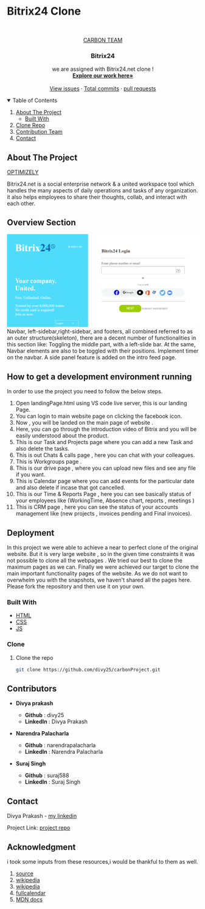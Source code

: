 # Bitrix24 Clone

<!-- PROJECT LOGO -->
<br />
<p align="center">
  <a href="https://github.com/divy25/carbonProject.git">
    CARBON TEAM
  </a>

  <h3 align="center">Bitrix24</h3>

  <p align="center">
    we are assigned with Bitrix24.net clone !
    <br />
    <a href="https://github.com/divy25/carbonProject.git"><strong>Explore our work here»</strong></a>
    <br />
    <br />
    <a href="https://github.com/divy25/carbonProject/issues">View issues</a>
    ·
    <a href="https://github.com/divy25/carbonProject/commits/master">Total commits</a>
    ·
    <a href="https://github.com/divy25/carbonProject/pulls">pull requests</a>
  </p>
</p>



<!-- TABLE OF CONTENTS -->
<details open="open">
  <summary>Table of Contents</summary>
  <ol>
    <li>
      <a href="#about-the-project">About The Project</a>
      <ul>
        <li><a href="#built-with">Built With</a></li>
      </ul>
    </li>
    <li>
      <a href="### Clone">Clone Repo</a>
    </li>
    <li><a href="#contribution">Contribution Team</a></li>
    <li><a href="#contact">Contact</a></li>
  </ol>
</details>



<!-- ABOUT THE PROJECT -->
## About The Project

[OPTIMIZELY](https://www.optimizely.com/)

Bitrix24.net is a social enterprise network & a united workspace tool which handles the many aspects of daily operations and tasks of any organization. it also helps employees to share their thoughts, collab, and interact with each other.

## Overview Section
![](landingPage.png)
Navbar, left-sidebar,right-sidebar, and footers, all combined referred to as an outer structure(skeleton), there are a decent number of functionalities in this section like:
Toggling the middle part, with a left-slide bar.
At the same, Navbar elements are also to be toggled with their positions.
Implement timer on the navbar.
A side panel feature is added on the intro feed page.

## How to get a development environment running
   In order to use the project you need to follow the below steps.
   1. Open landingPage.html using VS code live server, this is our landing Page.
   2. You can login to main website page on clicking the facebook icon.
   3. Now , you will be landed on the main page of website .
   4. Here, you can go through the introduction video of Bitrix and you will be easily understood about the product.
   5. This is our Task and Projects page where you can add a new Task and also delete the tasks.
   6. This is out Chats & calls page , here you can chat with your colleagues.
   7. This is Workgroups page .
   8. This is our drive page , where you can upload new files and see any file if you want.
   9. This is Calendar page where you can add events for the particular date and also delete if incase that got cancelled.
   10. This is our Time & Reports Page , here you can see basically status of your employees like (WorkingTime, Absence chart, reports , meetings )
   11. This is CRM page , here you can see the status of your accounts management like (new projects , invoices pending and Final invoices).
  
## Deployment 
   In this project we were able to achieve a near to perfect clone of the original website. But it is very large website , so in the given time constraints it was not possible to clone all the webpages . We tried our best to clone the maximum pages as we can. Finally we were achieved our target to clone the main important functionality pages of the website. As we do not want to overwhelm you with the snapshots, we haven't shared all the pages here. Please fork the repository and then use it on your own. 
   
### Built With

* [HTML](https://html.com)
* [CSS](https://css.com)
* [JS](https://javascript.com)



<!-- GETTING STARTED -->
### Clone


1. Clone the repo
   ```sh
   git clone https://github.com/divy25/carbonProject.git
   ```
<!-- CONTRIBUTING -->
## Contributors 
   - **Divya prakash**

     - **Github** : divy25 <br>
     - **LinkedIn** : Divya Prakash

   - **Narendra Palacharla**

     - **Github**  : narendrapalacharla <br>
     -  **LinkedIn** : Narendra Palacharla

   - **Suraj Singh** 

     - **Github** : suraj588 <br>
     - **LinkedIn** : Suraj Singh

<!-- CONTACT -->
## Contact

Divya Prakash - [my linkedin](https://linkedin.com/in/divy25)

Project Link: [project repo](https://github.com/divy25/carbonProject.git)

## Acknowledgment
i took some inputs from these resources,i would be thankful to them as well.
1) [source](https://github.com/othneildrew/Best-README-Template#built-with)  
2) [wikipedia](https://www.wikipedia.org)
3) [wikipedia](https://www.w3schools.com)
4) [fullcalendar](https://www.fillcalendar.io)
5) [MDN docs](https://developer.mozilla.org/en-US/)




   

